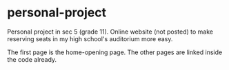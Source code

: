 # personal-project
Personal project in sec 5 (grade 11). Online website (not posted) to make reserving seats in my high school's auditorium more easy.

The first page is the home-opening page. The other pages are linked inside the code already.
